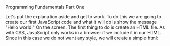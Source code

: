 
<!DOCTYPE html>
<html lang="es">
  <head>
    <meta charset="utf-8">
    <title>Readme</title>
  </head>
  <body>
  <p>
  Programming Fundamentals Part One
  
Let's put the explanation aside and get to work. To do this we are going to create our first JavaScript code and what it will do is show the message "Hello world!" On the screen.
The first thing to do is create an HTML file. As with CSS, JavaScript only works in a browser if we include it in our HTML. Since in this case we do not want any style, we will create a simple html:
<!--  
<!DOCTYPE html>
<html lang="es">
  <head>
    <meta charset="utf-8">
    <title>Mi primer código JavaScript</title>
    -->
  </head>
  <body>
    <h1></h1>
  </body>
</html>

  </p>
  </body>
</html>

